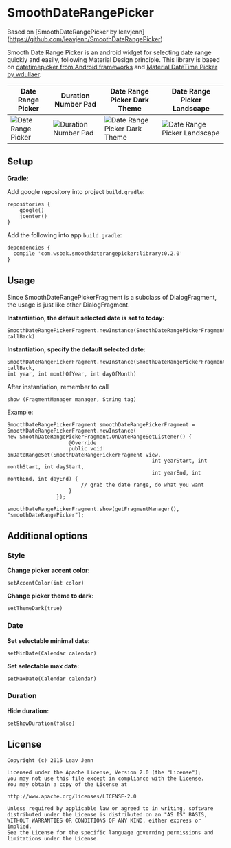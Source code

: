 # SmoothDateRangePicker
Based on [SmoothDateRangePicker by leavjenn] (https://github.com/leavjenn/SmoothDateRangePicker)

Smooth Date Range Picker is an android widget for selecting date range quickly and easily, following Material Design principle. This library is based on [datetimepicker from Android frameworks](https://android.googlesource.com/platform/frameworks/opt/datetimepicker/) and [Material DateTime Picker by wdullaer](https://github.com/wdullaer/MaterialDateTimePicker).

Date Range Picker | Duration Number Pad | Date Range Picker Dark Theme | Date Range Picker Landscape
---- | ----| ----| ----
![Date Range Picker](https://raw.githubusercontent.com/leavjenn/SmoothDateRangePicker/gh-pages/screenshots/date_range_picker.png) | ![Duration Number Pad](https://raw.githubusercontent.com/leavjenn/SmoothDateRangePicker/gh-pages/screenshots/date_duration_number_pad.png) | ![Date Range Picker Dark Theme](https://raw.githubusercontent.com/leavjenn/SmoothDateRangePicker/gh-pages/screenshots/date_range_picker_dark_theme.png) | ![Date Range Picker Landscape](https://raw.githubusercontent.com/leavjenn/SmoothDateRangePicker/gh-pages/screenshots/date_range_picker_landscape.png)

## Setup

**Gradle:**

Add google repository into project `build.gradle`:
```
repositories {
    google()
    jcenter()
}
```

Add the following into app `build.gradle`:
```
dependencies {
  compile 'com.wsbak.smoothdaterangepicker:library:0.2.0'
}
```

## Usage

Since SmoothDateRangePickerFragment is a subclass of DialogFragment, the usage is just like other DialogFragment.

**Instantiation, the default selected date is set to today:**
```
SmoothDateRangePickerFragment.newInstance(SmoothDateRangePickerFragment.OnDateRangeSetListener callBack)
```


**Instantiation, specify the default selected date:**
```
SmoothDateRangePickerFragment.newInstance(SmoothDateRangePickerFragment.OnDateRangeSetListener callBack, 
int year, int monthOfYear, int dayOfMonth)
```

After instantiation, remember to call

`show (FragmentManager manager, String tag)`

Example:
```
SmoothDateRangePickerFragment smoothDateRangePickerFragment = SmoothDateRangePickerFragment.newInstance(
new SmoothDateRangePickerFragment.OnDateRangeSetListener() {
                    @Override
                    public void onDateRangeSet(SmoothDateRangePickerFragment view,
                                               int yearStart, int monthStart, int dayStart,
                                               int yearEnd, int monthEnd, int dayEnd) {
                        // grab the date range, do what you want
                    }
                });
                
smoothDateRangePickerFragment.show(getFragmentManager(), "smoothDateRangePicker");
```


## Additional options

### Style
**Change picker accent color:**

`setAccentColor(int color)`

**Change picker theme to dark:**

`setThemeDark(true)`


### Date
**Set selectable minimal date:**

`setMinDate(Calendar calendar)`

**Set selectable max date:**

`setMaxDate(Calendar calendar)`


### Duration
**Hide duration:**

`setShowDuration(false)`


## License
    Copyright (c) 2015 Leav Jenn

    Licensed under the Apache License, Version 2.0 (the "License");
    you may not use this file except in compliance with the License.
    You may obtain a copy of the License at

    http://www.apache.org/licenses/LICENSE-2.0

    Unless required by applicable law or agreed to in writing, software
    distributed under the License is distributed on an "AS IS" BASIS,
    WITHOUT WARRANTIES OR CONDITIONS OF ANY KIND, either express or implied.
    See the License for the specific language governing permissions and
    limitations under the License.
